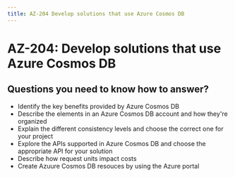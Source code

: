 ```yaml
---
title: AZ-204 Develop solutions that use Azure Cosmos DB
---
```


# AZ-204: Develop solutions that use Azure Cosmos DB

## Questions you need to know how to answer?
- Identify the key benefits provided by Azure Cosmos DB
- Describe the elements in an Azure Cosmos DB account and how they're organized
- Explain the different consistency levels and choose the correct one for your project
- Explore the APIs supported in Azure Cosmos DB and choose the appropriate API for your solution
- Describe how request units impact costs
- Create Azuure Cosmos DB resouces by using the Azure portal
